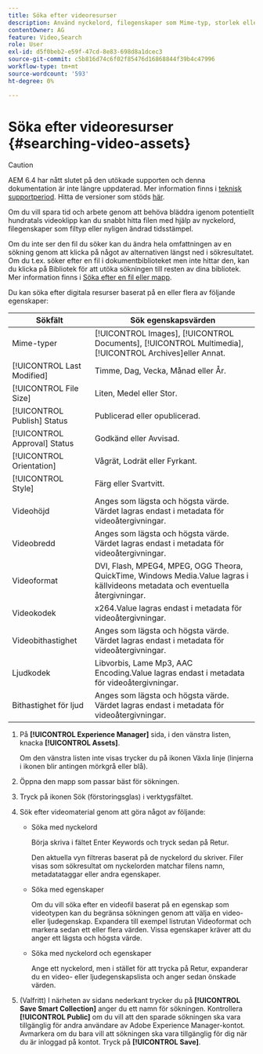 ```yaml
---
title: Söka efter videoresurser
description: Använd nyckelord, filegenskaper som Mime-typ, storlek eller nyligen ändrad tidsstämpel för att snabbt hitta filen i [!DNL Experience Manager] Resurser.
contentOwner: AG
feature: Video,Search
role: User
exl-id: d5f0beb2-e59f-47cd-8e83-698d8a1dcec3
source-git-commit: c5b816d74c6f02f85476d16868844f39b4c47996
workflow-type: tm+mt
source-wordcount: '593'
ht-degree: 0%

---
```


# Söka efter videoresurser {#searching-video-assets}

>[!CAUTION]
>
>AEM 6.4 har nått slutet på den utökade supporten och denna dokumentation är inte längre uppdaterad. Mer information finns i [teknisk supportperiod](https://helpx.adobe.com/support/programs/eol-matrix.html). Hitta de versioner som stöds [här](https://experienceleague.adobe.com/docs/).

Om du vill spara tid och arbete genom att behöva bläddra igenom potentiellt hundratals videoklipp kan du snabbt hitta filen med hjälp av nyckelord, filegenskaper som filtyp eller nyligen ändrad tidsstämpel.

Om du inte ser den fil du söker kan du ändra hela omfattningen av en sökning genom att klicka på något av alternativen längst ned i sökresultatet. Om du t.ex. söker efter en fil i dokumentbiblioteket men inte hittar den, kan du klicka på Bibliotek för att utöka sökningen till resten av dina bibliotek. Mer information finns i [Söka efter en fil eller mapp](https://windows.microsoft.com/en-us/windows7/find-a-file-or-folder).

Du kan söka efter digitala resurser baserat på en eller flera av följande egenskaper:

| Sökfält | Sök egenskapsvärden |
|---|---|
| Mime-typer | [!UICONTROL Images], [!UICONTROL Documents], [!UICONTROL Multimedia], [!UICONTROL Archives]eller Annat. |
| [!UICONTROL Last Modified] | Timme, Dag, Vecka, Månad eller År. |
| [!UICONTROL File Size] | Liten, Medel eller Stor. |
| [!UICONTROL Publish] Status | Publicerad eller opublicerad. |
| [!UICONTROL Approval] Status | Godkänd eller Avvisad. |
| [!UICONTROL Orientation] | Vågrät, Lodrät eller Fyrkant. |
| [!UICONTROL Style] | Färg eller Svartvitt. |
| Videohöjd | Anges som lägsta och högsta värde. Värdet lagras endast i metadata för videoåtergivningar. |
| Videobredd | Anges som lägsta och högsta värde. Värdet lagras endast i metadata för videoåtergivningar. |
| Videoformat | DVI, Flash, MPEG4, MPEG, OGG Theora, QuickTime, Windows Media.Value lagras i källvideons metadata och eventuella återgivningar. |
| Videokodek | x264.Value lagras endast i metadata för videoåtergivningar. |
| Videobithastighet | Anges som lägsta och högsta värde. Värdet lagras endast i metadata för videoåtergivningar. |
| Ljudkodek | Libvorbis, Lame Mp3, AAC Encoding.Value lagras endast i metadata för videoåtergivningar. |
| Bithastighet för ljud | Anges som lägsta och högsta värde. Värdet lagras endast i metadata för videoåtergivningar. |

1. På **[!UICONTROL Experience Manager]** sida, i den vänstra listen, knacka **[!UICONTROL Assets]**.

   Om den vänstra listen inte visas trycker du på ikonen Växla linje (linjerna i ikonen blir antingen mörkgrå eller blå).

1. Öppna den mapp som passar bäst för sökningen.
1. Tryck på ikonen Sök (förstoringsglas) i verktygsfältet.
1. Sök efter videomaterial genom att göra något av följande:

   * Söka med nyckelord

      Börja skriva i fältet Enter Keywords och tryck sedan på Retur.

      Den aktuella vyn filtreras baserat på de nyckelord du skriver. Filer visas som sökresultat om nyckelorden matchar filens namn, metadatataggar eller andra egenskaper.

   * Söka med egenskaper

      Om du vill söka efter en videofil baserat på en egenskap som videotypen kan du begränsa sökningen genom att välja en video- eller ljudegenskap. Expandera till exempel listrutan Videoformat och markera sedan ett eller flera värden. Vissa egenskaper kräver att du anger ett lägsta och högsta värde.

   * Söka med nyckelord och egenskaper

      Ange ett nyckelord, men i stället för att trycka på Retur, expanderar du en video- eller ljudegenskapslista och anger sedan önskade värden.

1. (Valfritt) I närheten av sidans nederkant trycker du på **[!UICONTROL Save Smart Collection]** anger du ett namn för sökningen. Kontrollera **[!UICONTROL Public]** om du vill att den sparade sökningen ska vara tillgänglig för andra användare av Adobe Experience Manager-kontot. Avmarkera om du bara vill att sökningen ska vara tillgänglig för dig när du är inloggad på kontot. Tryck på **[!UICONTROL Save]**.
